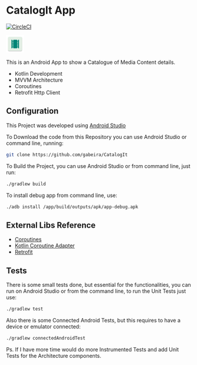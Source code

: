 # CatalogIt App
[![CircleCI](https://circleci.com/gh/gabeira/CatalogIt.svg?style=svg)](https://circleci.com/gh/gabeira/CatalogIt)

![N|Solid](https://raw.githubusercontent.com/gabeira/CatalogIt/master/app/src/main/res/mipmap-mdpi/ic_launcher.png)

This is an Android App to show a Catalogue of Media Content details.

  - Kotlin Development
  - MVVM Architecture
  - Coroutines
  - Retrofit Http Client

## Configuration

This Project was developed using [Android Studio](https://developer.android.com/studio/)

To Download the code from this Repository you can use Android Studio or command line, running:
```sh
git clone https://github.com/gabeira/CatalogIt
```
To Build the Project, you can use Android Studio or from command line, just run:
```sh
./gradlew build
```
To install debug app from command line, use:
```sh
./adb install /app/build/outputs/apk/app-debug.apk
```

## External Libs Reference

- [Coroutines](https://kotlinlang.org/docs/reference/coroutines-overview.html)
- [Kotlin Coroutine Adapter](https://github.com/JakeWharton/retrofit2-kotlin-coroutines-adapter)
- [Retrofit](https://square.github.io/retrofit/)

## Tests

There is some small tests done, but essential for the functionalities, you can run on Android Studio or from the command line,
to run the Unit Tests just use:
```sh
./gradlew test
```

Also there is some Connected Android Tests, but this requires to have a device or emulator connected:
```sh
./gradlew connectedAndroidTest
```

Ps. If I have more time would do more Instrumented Tests and add Unit Tests for the Architecture components.